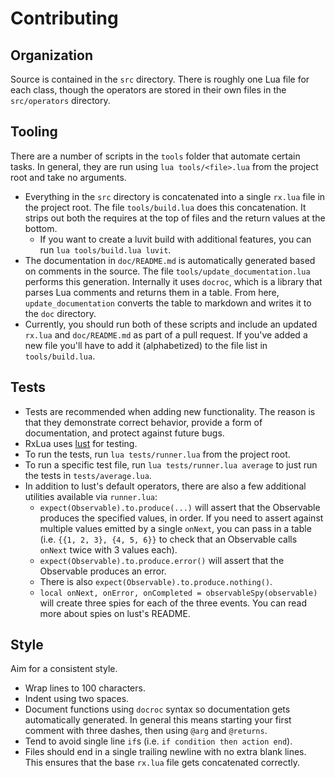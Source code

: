 Contributing
===

Organization
---

Source is contained in the `src` directory.  There is roughly one Lua file for each class, though the operators are stored in their own files in the `src/operators` directory.

Tooling
---

There are a number of scripts in the `tools` folder that automate certain tasks.  In general, they are run using `lua tools/<file>.lua` from the project root and take no arguments.

- Everything in the `src` directory is concatenated into a single `rx.lua` file in the project root.  The file `tools/build.lua` does this concatenation.  It strips out both the requires at the top of files and the return values at the bottom.
  - If you want to create a luvit build with additional features, you can run `lua tools/build.lua luvit`.
- The documentation in `doc/README.md` is automatically generated based on comments in the source.  The file `tools/update_documentation.lua` performs this generation.  Internally it uses `docroc`, which is a library that parses Lua comments and returns them in a table.  From here, `update_documentation` converts the table to markdown and writes it to the `doc` directory.
- Currently, you should run both of these scripts and include an updated `rx.lua` and `doc/README.md` as part of a pull request.  If you've added a new file you'll have to add it (alphabetized) to the file list in `tools/build.lua`.

Tests
---

- Tests are recommended when adding new functionality.  The reason is that they demonstrate correct behavior, provide a form of documentation, and protect against future bugs.
- RxLua uses [lust](https://github.com/bjornbytes/lust) for testing.
- To run the tests, run `lua tests/runner.lua` from the project root.
- To run a specific test file, run `lua tests/runner.lua average` to just run the tests in `tests/average.lua`.
- In addition to lust's default operators, there are also a few additional utilities available via `runner.lua`:
  - `expect(Observable).to.produce(...)` will assert that the Observable produces the specified values, in order.  If you need to assert against multiple values emitted by a single `onNext`, you can pass in a table (i.e. `{{1, 2, 3}, {4, 5, 6}}` to check that an Observable calls `onNext` twice with 3 values each).
  - `expect(Observable).to.produce.error()` will assert that the Observable produces an error.
  - There is also `expect(Observable).to.produce.nothing()`.
  - `local onNext, onError, onCompleted = observableSpy(observable)` will create three spies for each of the three events.  You can read more about spies on lust's README.

Style
---

Aim for a consistent style.

- Wrap lines to 100 characters.
- Indent using two spaces.
- Document functions using `docroc` syntax so documentation gets automatically generated.  In general this means starting your first comment with three dashes, then using `@arg` and `@returns`.
- Tend to avoid single line `if`s (i.e. `if condition then action end`).
- Files should end in a single trailing newline with no extra blank lines.  This ensures that the base `rx.lua` file gets concatenated correctly.
